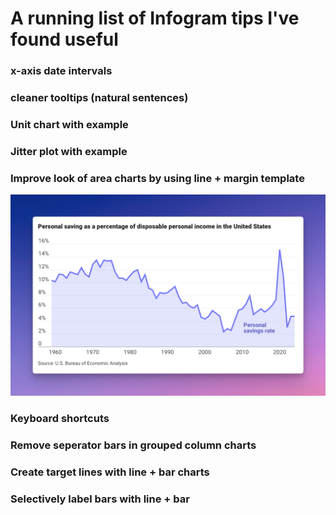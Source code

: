 # A running list of Infogram tips I've found useful
### x-axis date intervals
### cleaner tooltips (natural sentences)
### Unit chart with example
### Jitter plot with example
### Improve look of area charts by using line + margin template
![](https://raw.githubusercontent.com/allanwheeler/infogram-tips/refs/heads/main/images/infogram-better-area-charts.png)
### Keyboard shortcuts
### Remove seperator bars in grouped column charts
### Create target lines with line + bar charts
### Selectively label bars with line + bar
